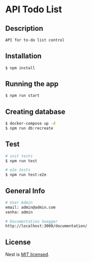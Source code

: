 # API Todo List

## Description

```bash
API for to-do list control
```

## Installation

```bash
$ npm install
```

## Running the app

```bash
$ npm run start
```

## Creating database

```bash
$ docker-compose up -d
$ npm run db:recreate

```

## Test

```bash
# unit tests
$ npm run test

# e2e tests
$ npm run test:e2e
```


## General Info
```bash
# User Admin
email: admin@admin.com
senha: admin
```
```bash
# Documentation Swagger
http://localhost:3000/documentation/

```


## License

Nest is [MIT licensed](LICENSE).
